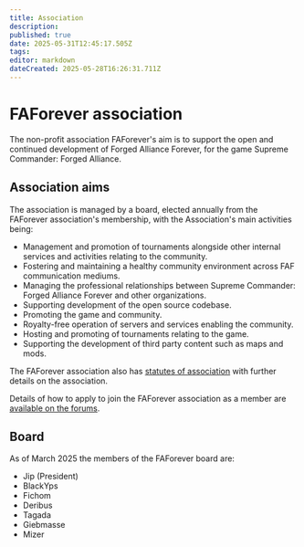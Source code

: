 ```yaml
---
title: Association
description: 
published: true
date: 2025-05-31T12:45:17.505Z
tags: 
editor: markdown
dateCreated: 2025-05-28T16:26:31.711Z
---
```


# FAForever association

The non-profit association FAForever's aim is to support the open and continued development of Forged Alliance Forever, for the game Supreme Commander: Forged Alliance.

## Association aims
The association is managed by a board, elected annually from the FAForever association's membership, with the Association's main activities being:
* Management and promotion of tournaments alongside other internal services and activities relating to the community.
* Fostering and maintaining a healthy community environment across FAF communication mediums.
* Managing the professional relationships between Supreme Commander: Forged Alliance Forever and other organizations.
* Supporting development of the open source codebase.
* Promoting the game and community.
* Royalty-free operation of servers and services enabling the community.
* Hosting and promoting of tournaments relating to the game.
* Supporting the development of third party content such as maps and mods.

The FAForever association also has [statutes of association](https://docs.google.com/document/d/1hvEtv6hCD3-ZUhTHDzyYpNAcHc8PYY3BMT_-UDyc0uM) with further details on the association. 

Details of how to apply to join the FAForever association as a member are [available on the forums](https://forum.faforever.com/topic/2346/how-to-become-a-member-of-the-association).

## Board

As of March 2025 the members of the FAForever board are:

* Jip (President)
* BlackYps
* Fichom
* Deribus
* Tagada
* Giebmasse
* Mizer